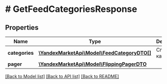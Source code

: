 # # GetFeedCategoriesResponse

## Properties

Name | Type | Description | Notes
------------ | ------------- | ------------- | -------------
**categories** | [**\YandexMarketApi\Model\FeedCategoryDTO[]**](FeedCategoryDTO.md) | Список категорий. | [optional]
**pager** | [**\YandexMarketApi\Model\FlippingPagerDTO**](FlippingPagerDTO.md) |  | [optional]

[[Back to Model list]](../../README.md#models) [[Back to API list]](../../README.md#endpoints) [[Back to README]](../../README.md)

